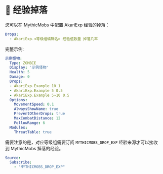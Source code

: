 # 🎯 经验掉落

您可以在 MythicMobs 中配置 AkariExp 经验的掉落：

``` yaml
Drops:
  - AkariExp.<等级组编辑名> 经验值数量 掉落几率
```

完整示例:

``` yaml
示例怪物:
  Type: ZOMBIE
  Display: '示例怪物'
  Health: 5
  Damage: 0
  Drops:
  - AkariExp.Example 10 1
  - AkariExp.Example 5 0.5
  - AkariExp.Example 5~10 0.5
  Options:
    MovementSpeed: 0.1
    AlwaysShowName: true
    PreventOtherDrops: true
    MaxCombatDistance: 12
    FollowRange: 6
  Modules:
    ThreatTable: true
```

需要注意的是，对应等级组需要订阅 `MYTHICMOBS_DROP_EXP` 经验来源才可以接收到 MythicMobs 掉落的经验。

``` yaml
Source:
  Subscribe:
    - "MYTHICMOBS_DROP_EXP"
```